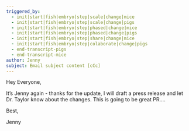```yaml
---
triggered_by:
  - init|start|fish|embryo|step|scale|change|mice
  - init|start|fish|embryo|step|scale|change|pigs
  - init|start|fish|embryo|step|phased|change|mice
  - init|start|fish|embryo|step|phased|change|pigs
  - init|start|fish|embryo|step|share|change|mice
  - init|start|fish|embryo|step|colaborate|change|pigs
  - end-transcript-pigs
  - end-transcript-mice
author: Jenny
subject: Email subject content [cCc]
---
```


Hey Everyone,

It’s Jenny again - thanks for the update, I will draft a press release and let Dr. Taylor know about the changes. This is going to be great PR….

Best,

Jenny
